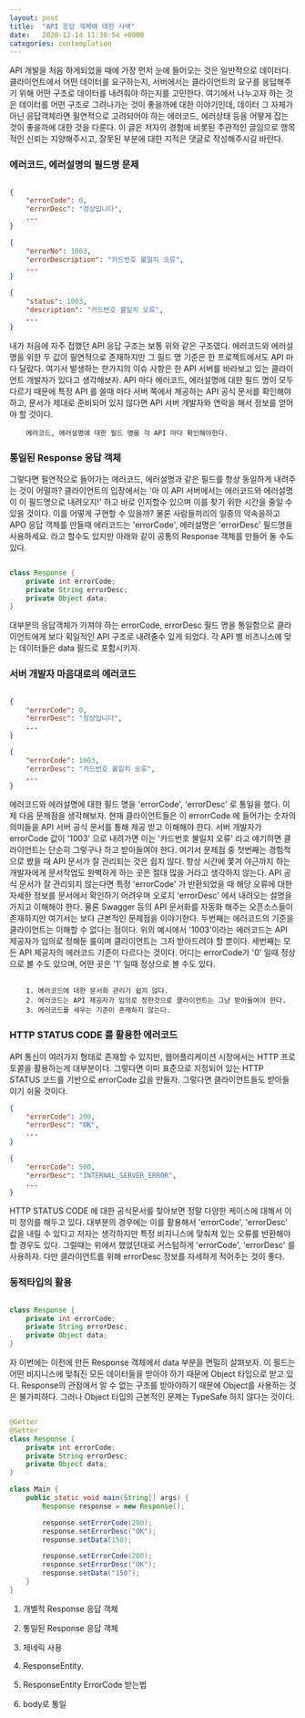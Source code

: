 ```yaml
---
layout: post
title:  "API 응답 객체에 대한 사색"
date:   2020-12-14 11:38:54 +0900
categories: contemplation
---
```


API 개발을 처음 하게되었을 때에 가장 먼저 눈에 들어오는 것은 일반적으로 데이터다. 클라이언트에서 어떤 데이터를 요구하는지, 서버에서는 클라이언트의 요구를 응답해주기 위해 어떤 구조로 데이터를 내려줘야 하는지를 고민한다.
여기에서 나누고자 하는 것은 데이터를 어떤 구조로 그려나가는 것이 좋을까에 대한 이야기인데, 데이터 그 자체가 아닌 응답객체라면 필연적으로 고려되어야 하는 에러코드, 에러상태 등을 어떻게 잡는 것이 좋을까에 대한 것을 다룬다. 이 글은 저자의 경험에 비롯된 주관적인 글임으로 맹목적인 신뢰는 지양해주시고, 잘못된 부분에 대한 지적은 댓글로 작성해주시길 바란다.

### 에러코드, 에러설명의 필드명 문제

```json

{
    "errorCode": 0,
    "errorDesc": "정상입니다",
    ...
}

{
    "errorNo": 1003,
    "errorDescription": "카드번호 불일치 오류",
    ...
}

{
    "status": 1003,
    "description": "카드번호 불일치 오류",
    ...
}


```

내가 처음에 자주 접했던 API 응답 구조는 보통 위와 같은 구조였다. 에러코드와 에러설명을 위한 두 값이 필연적으로 존재하지만 그 필드 명 기준은 한 프로젝트에서도 API 마다 달랐다. 여기서 발생하는 한가지의 이슈 사항은 한 API 서버를 바라보고 있는 클라이언트 개발자가 있다고 생각해보자. API 마다 에러코드, 에러설명에 대한 필드 명이 모두 다르기 때문에 특정 API 를 쓸때 마다 서버 쪽에서 제공하는 API 공식 문서를 확인해야하고, 문서가 제대로 준비되어 있지 않다면 API 서버 개발자와 연락을 해서 정보를 얻어야 할 것이다.

```
    에러코드, 에러설명에 대한 필드 명을 각 API 마다 확인해야한다.
```

### 통일된 Response 응답 객체

그렇다면 필연적으로 들어가는 에러코드, 에러설명과 같은 필드를 항상 동일하게 내려주는 것이 어떨까? 클라이언트의 입장에서는 '아 이 API 서버에서는 에러코드와 에러설명이 이 필드명으로 내려오지!' 하고 바로 인지할수 있으며 이를 찾기 위한 시간을 줄일 수 있을 것이다. 이를 어떻게 구현할 수 있을까? 물론 사람들끼리의 일종의 약속을하고 APO 응답 객체를 만들때 에러코드는 'errorCode', 에러설명은 'errorDesc' 필드명을 사용하세요. 라고 할수도 있지만 아래와 같이 공통의 Response 객체를 만들어 둘 수도 있다.

```java

class Response {
    private int errorCode;
    private String errorDesc;
    private Object data;
}

```

대부분의 응답객체가 가져야 하는 errorCode, errorDesc 필드 명을 통일함으로 클라이언트에게 보다 획일적인 API 구조로 내려줄수 있게 되었다. 각 API 별 비즈니스에 맞는 데이터들은 data 필드로 포함시키자.

### 서버 개발자 마음대로의 에러코드

```json

{
    "errorCode": 0,
    "errorDesc": "정상입니다",
    ...
}

{
    "errorCode": 1003,
    "errorDesc": "카드번호 불일치 오류",
    ...
}

```

에러코드와 에러설명에 대한 필드 명을 'errorCode', 'errorDesc' 로 통일을 했다. 이제 다음 문제점을 생각해보자. 현재 클라이언트들은 이 errorrCode 에 들어가는 숫자의 의미들을 API 서버 공식 문서를 통해 제공 받고 이해해야 한다. 서버 개발자가 errorCode 값이 '1003' 으로 내려가면 이는 '카드번호 불일치 오류' 라고 얘기하면 클라이언트는 단순히 그렇구나 하고 받아들여야 한다. 여기서 문제점 중 첫번째는 경험적으로 봤을 때 API 문서가 잘 관리되는 것은 쉽지 않다. 항상 시간에 쫓겨 야근까지 하는 개발자에게 문서작업도 완벽하게 하는 곳은 절대 많을 거라고 생각하지 않는다. API 공식 문서가 잘 관리되지 않는다면 특정 'errorCode' 가 반환되었을 때 해당 오류에 대한 자세한 정보를 문서에서 확인하기 어려우며 오로지 'errorDesc' 에서 내려오는 설명을 가지고 이해해야 한다. 물론 Swagger 등의 API 문서화를 자동화 해주는 오픈소스들이 존재하지만 여기서는 보다 근본적인 문제점을 이야기한다. 두번째는 에러코드의 기준을 클라이언트는 이해할 수 없다는 점이다. 위의 예시에서 '1003'이라는 에러코드는 API 제공자가 임의로 정해둔 룰이며 클라이언트는 그저 받아드려야 할 뿐이다. 세번째는 모든 API 제공자의 에러코드 기준이 다르다는 것이다. 어디는 errorCode가 '0' 일때 정상으로 볼 수도 있으며, 어떤 곳은 '1' 일때 정상으로 볼 수도 있다.

```

    1. 에러코드에 대한 문서화 관리가 쉽지 않다.
    2. 에러코드는 API 제공자가 임의로 정한것으로 클라이언트는 그냥 받아들여야 한다.
    3. 에러코드를 세우는 기준이 존재하지 않는다.

```

### HTTP STATUS CODE 를 활용한 에러코드

API 통신이 여러가지 형태로 존재할 수 있지만, 웹어플리케이션 시장에서는 HTTP 프로토콜을 활용하는게 대부분이다. 그렇다면 이미 표준으로 지정되어 있는 HTTP STATUS 코드를 기반으로 errorCode 값을 만들자. 그렇다면 클라이언트들도 받아들이기 쉬울 것이다.

```json
{
    "errorCode": 200,
    "errorDesc": "OK",
    ...
}

{
    "errorCode": 500,
    "errorDesc": "INTERNAL_SERVER_ERROR",
    ...
}

```

HTTP STATUS CODE 에 대한 공식문서를 찾아보면 정말 다양한 케이스에 대해서 이미 정의를 해두고 있다. 대부분의 경우에는 이를 활용해서 'errorCode', 'errorDesc' 값을 내릴 수 있다고 저자는 생각하지만 특정 비지니스에 맞춰져 있는 오류를 반환해야할 경우도 있다.
그럴때는 위에서 했었던대로 커스텀하게 'errorCode', 'errorDesc' 를 사용하자. 다만 클라이언트를 위해 errorDesc 정보를 자세하게 적어주는 것이 좋다.

### 동적타입의 활용

```java

class Response {
    private int errorCode;
    private String errorDesc;
    private Object data;
}

```

자 이번에는 이전에 만든 Response 객체에서 data 부분을 면밀히 살펴보자. 이 필드는 어떤 비지니스에 맞춰진 모든 데이터들을 받아야 하기 때문에 Object 타입으로 받고 있다. Response의 관점에서 알 수 없는 구조를 받아야하기 때문에 Object를 사용하는 것은 불가피하다. 그러나 Object 타입의 근본적인 문제는 TypeSafe 하지 않다는 것이다.

```java

@Getter
@Setter
class Response {
    private int errorCode;
    private String errorDesc;
    private Object data;
}

class Main {
    public static void main(String[] args) {
        Response response = new Response();

        response.setErrorCode(200);
        response.setErrorDesc("OK");
        response.setData(150);

        response.setErrorCode(200);
        response.setErrorDesc("OK");
        response.setData("150");
    }
}

```



1. 개별적 Response 응답 객체

2. 통일된 Response 응답 객체

3. 제네릭 사용

4. ResponseEntity.

5. ResponseEntity ErrorCode 받는법

6. body로 통일
